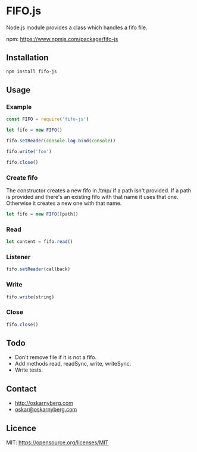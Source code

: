 # FIFO.js
Node.js module provides a class which handles a fifo file.

npm: https://www.npmjs.com/package/fifo-js

## Installation
```sh
npm install fifo-js
```

## Usage
### Example
```Javascript
const FIFO = require('fifo-js')

let fifo = new FIFO()

fifo.setReader(console.log.bind(console))

fifo.write('foo')

fifo.close()
```

### Create fifo
The constructor creates a new fifo in /tmp/ if a path isn't provided. If a path
is provided and there's an existing fifo with that name it uses that one.
Otherwise it creates a new one with that name.
```Javascript
let fifo = new FIFO([path])
```

### Read
```Javascript
let content = fifo.read()
```

### Listener
```Javascript
fifo.setReader(callback)
```

### Write
```Javascript
fifo.write(string)
```

### Close
```Javascript
fifo.close()
```

## Todo
* Don't remove file if it is not a fifo.
* Add methods read, readSync, write, writeSync.
* Write tests.

## Contact
* http://oskarnyberg.com
* oskar@oskarnyberg.com

## Licence
MIT: https://opensource.org/licenses/MIT


